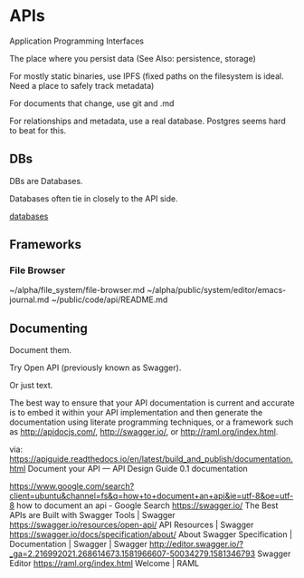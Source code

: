 # APIs

Application Programming Interfaces

The place where you persist data (See Also: persistence, storage)

For mostly static binaries, use IPFS (fixed paths on the filesystem is ideal. Need a place to safely track metadata)

For documents that change, use git and .md

For relationships and metadata, use a real database. Postgres seems hard to beat for this.

## DBs 

DBs are Databases.

Databases often tie in closely to the API side.

[databases](databases.md)


## Frameworks



### File Browser
~/alpha/file_system/file-browser.md
~/alpha/public/system/editor/emacs-journal.md
~/public/code/api/README.md


## Documenting

Document them.

Try Open API (previously known as Swagger). 

Or just text.

The best way to ensure that your API documentation is current and accurate is to embed it within your API implementation and then generate the documentation using literate programming techniques, or a framework such as http://apidocjs.com/, http://swagger.io/, or http://raml.org/index.html.

via:
https://apiguide.readthedocs.io/en/latest/build_and_publish/documentation.html
Document your API — API Design Guide 0.1 documentation

https://www.google.com/search?client=ubuntu&channel=fs&q=how+to+document+an+api&ie=utf-8&oe=utf-8
how to document an api - Google Search
https://swagger.io/
The Best APIs are Built with Swagger Tools | Swagger
https://swagger.io/resources/open-api/
API Resources | Swagger
https://swagger.io/docs/specification/about/
About Swagger Specification | Documentation | Swagger | Swagger
http://editor.swagger.io/?_ga=2.216992021.268614673.1581966607-50034279.1581346793
Swagger Editor
https://raml.org/index.html
Welcome | RAML
